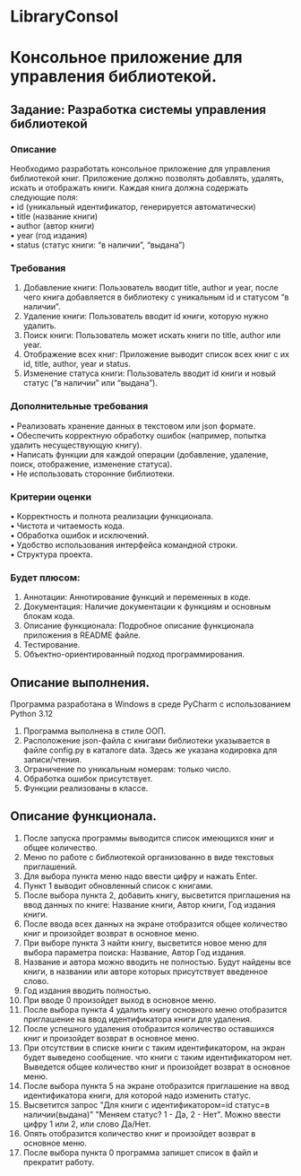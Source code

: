# LibraryConsol
# Консольное приложение для управления библиотекой.

## Задание: Разработка системы управления библиотекой

### Описание
Необходимо разработать консольное приложение для управления библиотекой книг. 
Приложение должно позволять добавлять, удалять, искать и отображать книги. 
Каждая книга должна содержать следующие поля:  
 • id (уникальный идентификатор, генерируется автоматически)  
 • title (название книги)  
 • author (автор книги)  
 • year (год издания)  
 • status (статус книги: “в наличии”, “выдана”)

### Требования
 1. Добавление книги: Пользователь вводит title, author и year, после чего 
книга добавляется в библиотеку с уникальным id и статусом “в наличии”.
 2. Удаление книги: Пользователь вводит id книги, которую нужно удалить.
 3. Поиск книги: Пользователь может искать книги по title, author или year.
 4. Отображение всех книг: Приложение выводит список всех книг с их id, 
title, author, year и status.
 5. Изменение статуса книги: Пользователь вводит id книги и новый статус 
(“в наличии” или “выдана”).

### Дополнительные требования
 • Реализовать хранение данных в текстовом или json формате.  
 • Обеспечить корректную обработку ошибок (например, попытка удалить 
 несуществующую книгу).  
 • Написать функции для каждой операции (добавление, удаление, поиск, 
 отображение, изменение статуса).  
 • Не использовать сторонние библиотеки.

### Критерии оценки
 • Корректность и полнота реализации функционала.  
 • Чистота и читаемость кода.  
 • Обработка ошибок и исключений.  
 • Удобство использования интерфейса командной строки.  
 • Структура проекта.

### Будет плюсом:
1. Аннотации: Аннотирование функций и переменных в коде.
2. Документация: Наличие документации к функциям и основным блокам кода.
3. Описание функционала: Подробное описание функционала приложения в 
README файле.
4. Тестирование.
5. Объектно-ориентированный подход программирования.

## Описание выполнения.
Программа разработана в Windows в среде PyCharm с использованием Python 3.12

1. Программа выполнена в стиле ООП.
2. Расположение json-файла с книгами библиотеки указывается в файле config.py в 
каталоге data. Здесь же указана кодировка для записи/чтения.
3. Ограничение по уникальным номерам: только число.
4. Обработка ошибок присутствует.
5. Функции реализованы в классе.

## Описание функционала.
1. После запуска программы выводится список имеющихся книг и общее количество.
2. Меню по работе с библиотекой организованно в виде текстовых приглашений. 
3. Для выбора пункта меню надо ввести цифру и нажать Enter.
4. Пункт 1 выводит обновленный список с книгами.
5. После выбора пункта 2, добавить книгу, высветится приглашения на ввод данных
по книге: Название книги, Автор книги, Год издания книги.
6. После ввода всех данных на экране отобразится общее количество книг и 
произойдет возврат в основное меню.
7. При выборе пункта 3 найти книгу, высветится новое меню для выбора
параметра поиска: Название, Автор Год издания.
8. Название и автора можно вводить не полностью. Будут найдены все книги, 
в названии или авторе которых присутствует введенное слово.
9. Год издания вводить полностью.
10. При вводе 0 произойдет выход в основное меню.
11. После выбора пункта 4 удалить книгу основного меню отобразится приглашение 
на ввод идентификатора книги для удаления.
12. После успешного удаления отобразится количество оставшихся книг и 
произойдет возврат в основное меню.
13. При отсутствии в списке книги с таким идентификатором, на экран будет 
выведено сообщение. что книги с таким идентификатором нет. Выведется общее 
количество книг и произойдет возврат в основное меню.
14. После выбора пункта 5 на экране отобразится приглашение на ввод 
идентификатора книги, для которой надо изменить статус.
15. Высветится запрос "Для книги с идентификатором=id статус=в наличии(выдана)"
"Меняем статус? 1 - Да, 2 - Нет". Можно ввести цифру 1 или 2, или слово Да/Нет.
16. Опять отобразится количество книг и произойдет возврат в основное меню.
17. После выбора пункта 0 программа запишет список в файл и прекратит работу.

